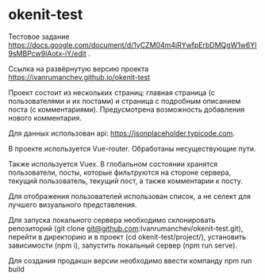 # okenit-test

Тестовое задание https://docs.google.com/document/d/1yCZM04m4jRYwfpErbDMQgW1w6Yl9sMBPcw9iAotx-iY/edit .

Ссылка на развёрнутую версию проекта https://ivanrumanchev.github.io/okenit-test

Проект состоит из нескольких страниц: главная страница (с пользователями и их постами) и страница с подробным описанием поста (с комментариями). Предусмотрена возможность добавления нового комментария.

Для данных использован api: https://jsonplaceholder.typicode.com.

В проекте используется Vue-router. Обработаны несуществующие пути.

Также используется Vuex. В глобальном состоянии хранятся пользователи, посты, которые фильтруются на стороне сервера, текущий пользователь, текущий пост, а также комментарии к посту.

Для отображения пользователей использован список, а не селект для лучшего визуального представления.

Для запуска локального сервера необходимо склонировать репозиторий (git clone git@github.com:Ivanrumanchev/okenit-test.git), перейти в директорию и в проект (cd okenit-test/project/), установить зависимости (npm i), запустить локальный сервер (npm run serve).

Для создания продакшн версии необходимо ввести компанду npm run build
